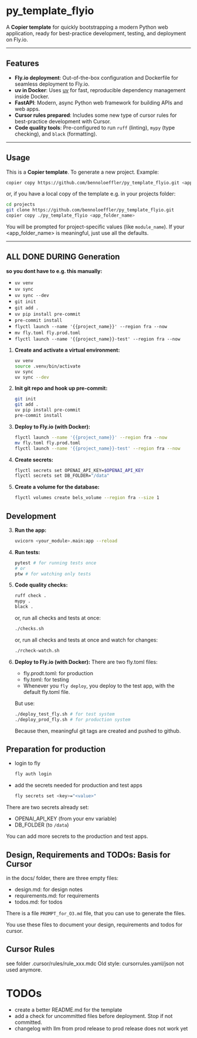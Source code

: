 # py_template_flyio

A **Copier template** for quickly bootstrapping a modern Python web application, ready for best-practice development, testing, and deployment on Fly.io.

---

## Features

- **Fly.io deployment**: Out-of-the-box configuration and Dockerfile for seamless deployment to Fly.io.
- **uv in Docker**: Uses [uv](https://github.com/astral-sh/uv) for fast, reproducible dependency management inside Docker.
- **FastAPI**: Modern, async Python web framework for building APIs and web apps.
- **Cursor rules prepared**: Includes some new type of cursor rules for best-practice development with Cursor.
- **Code quality tools**: Pre-configured to run `ruff` (linting), `mypy` (type checking), and `black` (formatting).

---

## Usage

This is a **Copier template**. To generate a new project.
Example:

```bash
copier copy https://github.com/bennoloeffler/py_template_flyio.git <app_folder_name>
```

or, if you have a local copy of the template e.g. in your projects folder:



```bash
cd projects
git clone https://github.com/bennoloeffler/py_template_flyio.git
copier copy ./py_template_flyio <app_folder_name>
```

You will be prompted for project-specific values (like `module_name`). If your <app_folder_name> is meaningful, just use all the defaults.

---

## ALL DONE DURING Generation

**so you dont have to e.g. this manually:**
  - ```uv venv```
  - ```uv sync```
  - ```uv sync --dev```
  - ```git init```
  - ```git add .```
  - ```uv pip install pre-commit```
  - ```pre-commit install```
  - ```flyctl launch --name '{{project_name}}' --region fra --now```
  - ```mv fly.toml fly.prod.toml```
  - ```flyctl launch --name '{{project_name}}-test' --region fra --now```


1. **Create and activate a virtual environment:**
   ```bash
   uv venv
   source .venv/bin/activate
   uv sync
   uv sync --dev

   ```
2. **Init git repo and hook up pre-commit:**
   ```bash
   git init
   git add .
   uv pip install pre-commit
   pre-commit install
   ```

3. **Deploy to Fly.io (with Docker):**
   ```bash
   flyctl launch --name '{{project_name}}' --region fra --now
   mv fly.toml fly.prod.toml
   flyctl launch --name '{{project_name}}-test' --region fra --now
   ```

4. **Create secrets:**
   ```bash
   flyctl secrets set OPENAI_API_KEY=$OPENAI_API_KEY
   flyctl secrets set DB_FOLDER="/data"
   ```

4. **Create a volume for the database:**
   ```bash
   flyctl volumes create bels_volume --region fra --size 1
   ```

## Development
3. **Run the app:**
   ```bash
   uvicorn <your_module>.main:app --reload
   ```
4. **Run tests:**
   ```bash
   pytest # for running tests once
   # or
   ptw # for watching only tests
   ```
5. **Code quality checks:**
   ```bash
   ruff check .
   mypy .
   black .
   ```
   or, run all checks and tests at once:
   ```bash
   ./checks.sh
   ```
   or, run all checks and tests at once and watch for changes:
   ```bash
   ./rcheck-watch.sh
   ```
6. **Deploy to Fly.io (with Docker):**
There are two fly.toml files:
    - fly.prodt.toml: for production
    - fly.toml: for testing
    - Whenever you ```fly deploy```, you deploy to the test app, with the default fly.toml file.

    But use:
    ```bash
    ./deploy_test_fly.sh # for test system 
    ./deploy_prod_fly.sh # for production system
    ```
    Because then, meaningful git tags are created and pushed to github.
   
## Preparation for production
- login to fly
    ```bash
    fly auth login
    ```
- add the secrets needed for production and test apps
    ```bash
    fly secrets set <key>="<value>"
    ```
There are two secrets already set:
- OPENAI_API_KEY (from your env variable)
- DB_FOLDER (to ```/data```)

You can add more secrets to the production and test apps.

## Design, Requirements and TODOs: Basis for Cursor
in the docs/ folder, there are three empty files:
 - design.md: for design notes
 - requirements.md: for requirements
 - todos.md: for todos

There is a file ```PROMPT_for_O3.md``` file, that you can use to generate the files.

You use these files to document your design, requirements and todos for cursor.

## Cursor Rules
see folder .cursor/rules/rule_xxx.mdc
Old style: cursorrules.yaml/json not used anymore.

# TODOs
- create a better README.md for the template
- add a check for uncommitted files before deployment. Stop if not committed.
- changelog with llm from prod release to prod release does not work yet
